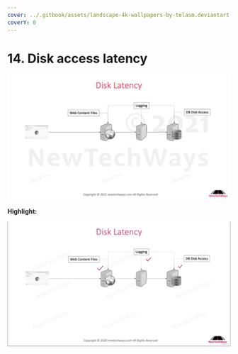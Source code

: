 ```yaml
---
cover: ../.gitbook/assets/landscape-4k-wallpapers-by-telasm.deviantart.com (3).jpg
coverY: 0
---
```


# 14. Disk access latency

![](<../.gitbook/assets/image (40).png>)

**Highlight:**

![](<../.gitbook/assets/image (24).png>)
